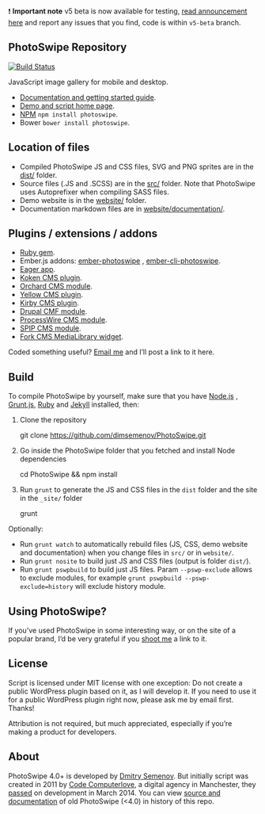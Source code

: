 :exclamation: **Important note** v5 beta is now available for
testing, [read announcement here](https://github.com/dimsemenov/PhotoSwipe/issues/1749) and report any issues that you
find, code is within `v5-beta` branch.

## PhotoSwipe Repository

[![Build Status](https://travis-ci.org/dimsemenov/PhotoSwipe.svg)](https://travis-ci.org/dimsemenov/PhotoSwipe)

JavaScript image gallery for mobile and desktop.

- [Documentation and getting started guide](http://photoswipe.com/documentation/getting-started.html).
- [Demo and script home page](http://photoswipe.com).
- [NPM](https://www.npmjs.com/package/photoswipe) `npm install photoswipe`.
- Bower `bower install photoswipe`.

## Location of files

- Compiled PhotoSwipe JS and CSS files, SVG and PNG sprites are in
  the [dist/](https://github.com/dimsemenov/PhotoSwipe/tree/master/dist) folder.
- Source files (.JS and .SCSS) are in the [src/](https://github.com/dimsemenov/PhotoSwipe/tree/master/src) folder. Note
  that PhotoSwipe uses Autoprefixer when compiling SASS files.
- Demo website is in the [website/](https://github.com/dimsemenov/PhotoSwipe/tree/master/website) folder.
- Documentation markdown files are
  in [website/documentation/](https://github.com/dimsemenov/PhotoSwipe/tree/master/website/documentation).

## Plugins / extensions / addons

- [Ruby gem](https://rubygems.org/gems/photoswipe-rails).
- Ember.js addons: [ember-photoswipe](https://github.com/kaermorchen/ember-photoswipe)
  , [ember-cli-photoswipe](https://github.com/poetic/ember-cli-photoswipe).
- [Eager app](https://eager.io/app/DvuKIoU8iTOt).
- [Koken CMS plugin](https://github.com/DanielMuller/koken-plugin-photoswipe).
- [Orchard CMS module](https://gallery.orchardproject.net/List/Modules/Orchard.Module.Cascade.PhotoSwipe).
- [Yellow CMS plugin](https://github.com/datenstrom/yellow-plugins/tree/master/gallery).
- [Kirby CMS plugin](https://github.com/SiteMarina/guggenheim).
- [Drupal CMF module](https://www.drupal.org/project/photoswipe).
- [ProcessWire CMS module](https://github.com/blynx/MarkupProcesswirePhotoswipe).
- [SPIP CMS module](https://plugins.spip.net/photoswipe.html).
- [Fork CMS MediaLibrary widget](https://github.com/forkcms/forkcms).

Coded something useful? <a href='mailto:diiiimaaaa@gmail.com?subject="PhotoSwipe Plugin"'>Email me</a> and I’ll post a
link to it here.

## Build

To compile PhotoSwipe by yourself, make sure that you have [Node.js](http://nodejs.org/)
, [Grunt.js](https://github.com/cowboy/grunt), [Ruby](http://www.ruby-lang.org/)
and [Jekyll](https://github.com/mojombo/jekyll/) installed, then:

1) Clone the repository

   git clone https://github.com/dimsemenov/PhotoSwipe.git

2) Go inside the PhotoSwipe folder that you fetched and install Node dependencies

   cd PhotoSwipe && npm install

3) Run `grunt` to generate the JS and CSS files in the `dist` folder and the site in the `_site/` folder

   grunt

Optionally:

- Run `grunt watch` to automatically rebuild files (JS, CSS, demo website and documentation) when you change files
  in `src/` or in `website/`.
- Run `grunt nosite` to build just JS and CSS files (output is folder `dist/`).
- Run `grunt pswpbuild` to build just JS files. Param `--pswp-exclude` allows to exclude modules, for
  example `grunt pswpbuild --pswp-exclude=history` will exclude history module.

## Using PhotoSwipe?

If you’ve used PhotoSwipe in some interesting way, or on the site of a popular brand, I’d be very grateful if
you <a href='mailto:diiiimaaaa@gmail.com?subject="Site that uses PhotoSwipe"'>shoot me</a> a link to it.

## License

Script is licensed under MIT license with one exception: Do not create a public WordPress plugin based on it, as I will
develop it. If you need to use it for a public WordPress plugin right now, please ask me by email first. Thanks!

Attribution is not required, but much appreciated, especially if you’re making a product for developers.

## About

PhotoSwipe 4.0+ is developed by [Dmitry Semenov](http://twitter.com/dimsemenov). But initially script was created in
2011 by [Code Computerlove](http://www.codecomputerlove.com/), a digital agency in Manchester,
they [passed](https://twitter.com/PhotoSwipe/status/444134042787930113) on development in March 2014. You can
view [source and documentation](https://github.com/dimsemenov/PhotoSwipe/tree/v3.0.3) of old PhotoSwipe (<4.0) in
history of this repo.


